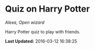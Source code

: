 # Quiz on Harry Potter
*Alexa, Open wizard*

Harry Potter quiz to play with friends.

**Last Updated:** 2016-03-12 16:38:25